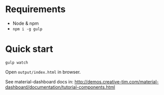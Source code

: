 # Requirements
 * Node & npm
 * `npm i -g gulp`


# Quick start
```
gulp watch
```

Open `output/index.html` in browser.


See material-dashboard docs in: http://demos.creative-tim.com/material-dashboard/documentation/tutorial-components.html
